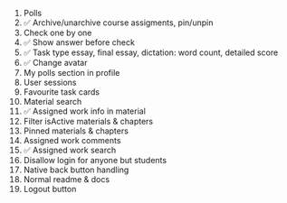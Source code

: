 1. Polls
2. ✅ Archive/unarchive course assigments, pin/unpin
3. Check one by one
4. ✅ Show answer before check
5. ✅ Task type essay, final essay, dictation: word count, detailed score
6. ✅ Change avatar
7. My polls section in profile
8. User sessions
9. Favourite task cards
10. Material search
11. ✅ Assigned work info in material
12. Filter isActive materials & chapters
13. Pinned materials & chapters
14. Assigned work comments
15. ✅ Assigned work search
16. Disallow login for anyone but students
17. Native back button handling
18. Normal readme & docs
19. Logout button
